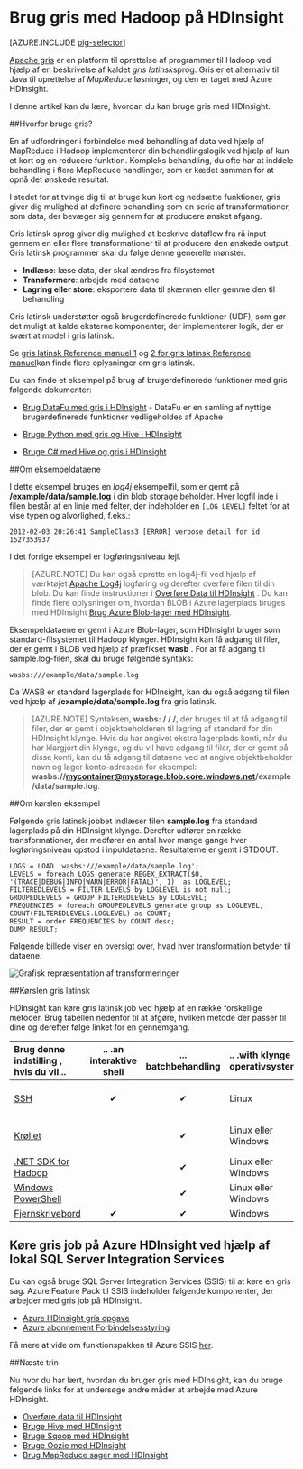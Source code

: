 <properties
   pageTitle="Brug Hadoop gris i HDInsight | Microsoft Azure"
   description="Lær at bruge gris med Hadoop på HDInsight."
   services="hdinsight"
   documentationCenter=""
   authors="Blackmist"
   manager="jhubbard"
   editor="cgronlun"
    tags="azure-portal"/>

<tags
   ms.service="hdinsight"
   ms.devlang="na"
   ms.topic="article"
   ms.tgt_pltfrm="na"
   ms.workload="big-data"
   ms.date="09/14/2016"
   ms.author="larryfr"/>

# <a name="use-pig-with-hadoop-on-hdinsight"></a>Brug gris med Hadoop på HDInsight

[AZURE.INCLUDE [pig-selector](../../includes/hdinsight-selector-use-pig.md)]

[Apache gris](http://pig.apache.org/) er en platform til oprettelse af programmer til Hadoop ved hjælp af en beskrivelse af kaldet *gris latinsk*sprog. Gris er et alternativ til Java til oprettelse af *MapReduce* løsninger, og den er taget med Azure HDInsight.

I denne artikel kan du lære, hvordan du kan bruge gris med HDInsight.

##<a id="why"></a>Hvorfor bruge gris?

En af udfordringer i forbindelse med behandling af data ved hjælp af MapReduce i Hadoop implementerer din behandlingslogik ved hjælp af kun et kort og en reducere funktion. Kompleks behandling, du ofte har at inddele behandling i flere MapReduce handlinger, som er kædet sammen for at opnå det ønskede resultat.

I stedet for at tvinge dig til at bruge kun kort og nedsætte funktioner, gris giver dig mulighed at definere behandling som en serie af transformationer, som data, der bevæger sig gennem for at producere ønsket afgang.

Gris latinsk sprog giver dig mulighed at beskrive dataflow fra rå input gennem en eller flere transformationer til at producere den ønskede output. Gris latinsk programmer skal du følge denne generelle mønster:

- **Indlæse**: læse data, der skal ændres fra filsystemet
- **Transformere**: arbejde med dataene
- **Lagring eller store**: eksportere data til skærmen eller gemme den til behandling

Gris latinsk understøtter også brugerdefinerede funktioner (UDF), som gør det muligt at kalde eksterne komponenter, der implementerer logik, der er svært at model i gris latinsk.

Se [gris latinsk Reference manuel 1](http://pig.apache.org/docs/r0.7.0/piglatin_ref1.html) og [2 for gris latinsk Reference manuel](http://pig.apache.org/docs/r0.7.0/piglatin_ref2.html)kan finde flere oplysninger om gris latinsk.

Du kan finde et eksempel på brug af brugerdefinerede funktioner med gris følgende dokumenter:

* [Brug DataFu med gris i HDInsight](hdinsight-hadoop-use-pig-datafu-udf.md) - DataFu er en samling af nyttige brugerdefinerede funktioner vedligeholdes af Apache

* [Bruge Python med gris og Hive i HDInsight](hdinsight-python.md)

* [Bruge C# med Hive og gris i HDInsight](hdinsight-hadoop-hive-pig-udf-dotnet-csharp.md)

##<a id="data"></a>Om eksempeldataene

I dette eksempel bruges en *log4j* eksempelfil, som er gemt på **/example/data/sample.log** i din blob storage beholder. Hver logfil inde i filen består af en linje med felter, der indeholder en `[LOG LEVEL]` feltet for at vise typen og alvorlighed, f.eks.:

    2012-02-03 20:26:41 SampleClass3 [ERROR] verbose detail for id 1527353937

I det forrige eksempel er logføringsniveau fejl.

> [AZURE.NOTE] Du kan også oprette en log4j-fil ved hjælp af værktøjet [Apache Log4j](http://en.wikipedia.org/wiki/Log4j) logføring og derefter overføre filen til din blob. Du kan finde instruktioner i [Overføre Data til HDInsight](hdinsight-upload-data.md) . Du kan finde flere oplysninger om, hvordan BLOB i Azure lagerplads bruges med HDInsight [Brug Azure Blob-lager med HDInsight](hdinsight-hadoop-use-blob-storage.md).

Eksempeldataene er gemt i Azure Blob-lager, som HDInsight bruger som standard-filsystemet til Hadoop klynger. HDInsight kan få adgang til filer, der er gemt i BLOB ved hjælp af præfikset **wasb** . For at få adgang til sample.log-filen, skal du bruge følgende syntaks:

    wasbs:///example/data/sample.log

Da WASB er standard lagerplads for HDInsight, kan du også adgang til filen ved hjælp af **/example/data/sample.log** fra gris latinsk.

> [AZURE.NOTE] Syntaksen, **wasbs: / / /**, der bruges til at få adgang til filer, der er gemt i objektbeholderen til lagring af standard for din HDInsight klynge. Hvis du har angivet ekstra lagerplads konti, når du har klargjort din klynge, og du vil have adgang til filer, der er gemt på disse konti, kan du få adgang til dataene ved at angive objektbeholder navn og lager konto-adressen for eksempel: **wasbs://mycontainer@mystorage.blob.core.windows.net/example/data/sample.log**.


##<a id="job"></a>Om kørslen eksempel

Følgende gris latinsk jobbet indlæser filen **sample.log** fra standard lagerplads på din HDInsight klynge. Derefter udfører en række transformationer, der medfører en antal hvor mange gange hver logføringsniveau opstod i inputdataene. Resultaterne er gemt i STDOUT.

    LOGS = LOAD 'wasbs:///example/data/sample.log';
    LEVELS = foreach LOGS generate REGEX_EXTRACT($0, '(TRACE|DEBUG|INFO|WARN|ERROR|FATAL)', 1)  as LOGLEVEL;
    FILTEREDLEVELS = FILTER LEVELS by LOGLEVEL is not null;
    GROUPEDLEVELS = GROUP FILTEREDLEVELS by LOGLEVEL;
    FREQUENCIES = foreach GROUPEDLEVELS generate group as LOGLEVEL, COUNT(FILTEREDLEVELS.LOGLEVEL) as COUNT;
    RESULT = order FREQUENCIES by COUNT desc;
    DUMP RESULT;

Følgende billede viser en oversigt over, hvad hver transformation betyder til dataene.

![Grafisk repræsentation af transformeringer][image-hdi-pig-data-transformation]

##<a id="run"></a>Kørslen gris latinsk

HDInsight kan køre gris latinsk job ved hjælp af en række forskellige metoder. Brug tabellen nedenfor til at afgøre, hvilken metode der passer til dine og derefter følge linket for en gennemgang.

| **Brug denne indstilling** , hvis du vil...                                   | .. .an **interaktive** shell | ... **batchbehandling** | .. .with **klynge operativsystem** | .. .from **klientens operativsystem** |
|:--------------------------------------------------------------|:---------------------------:|:-----------------------:|:------------------------------------------|:-----------------------------------------|
| [SSH](hdinsight-hadoop-use-pig-ssh.md)                        |              ✔              |            ✔            | Linux                                     | Linux, Unix, Mac OS X eller Windows        |
| [Krøllet](hdinsight-hadoop-use-pig-curl.md)                      |           &nbsp;            |            ✔            | Linux eller Windows                          | Linux, Unix, Mac OS X eller Windows        |
| [.NET SDK for Hadoop](hdinsight-hadoop-use-pig-dotnet-sdk.md) |           &nbsp;            |            ✔            | Linux eller Windows                          | Windows (for nu)                        |
| [Windows PowerShell](hdinsight-hadoop-use-pig-powershell.md)  |           &nbsp;            |            ✔            | Linux eller Windows                          | Windows                                  |
| [Fjernskrivebord](hdinsight-hadoop-use-pig-remote-desktop.md)  |              ✔              |            ✔            | Windows                                   | Windows                                  |


## <a name="running-pig-jobs-on-azure-hdinsight-using-on-premises-sql-server-integration-services"></a>Køre gris job på Azure HDInsight ved hjælp af lokal SQL Server Integration Services

Du kan også bruge SQL Server Integration Services (SSIS) til at køre en gris sag. Azure Feature Pack til SSIS indeholder følgende komponenter, der arbejder med gris job på HDInsight.


- [Azure HDInsight gris opgave][pigtask]
- [Azure abonnement Forbindelsesstyring][connectionmanager]


Få mere at vide om funktionspakken til Azure SSIS [her][ssispack].


##<a id="nextsteps"></a>Næste trin

Nu hvor du har lært, hvordan du bruger gris med HDInsight, kan du bruge følgende links for at undersøge andre måder at arbejde med Azure HDInsight.

* [Overføre data til HDInsight][hdinsight-upload-data]
* [Bruge Hive med HDInsight][hdinsight-use-hive]
* [Bruge Sqoop med HDInsight](hdinsight-use-sqoop.md)
* [Bruge Oozie med HDInsight](hdinsight-use-oozie.md)
* [Brug MapReduce sager med HDInsight][hdinsight-use-mapreduce]

[check]: ./media/hdinsight-use-pig/hdi.checkmark.png

[apachepig-home]: http://pig.apache.org/
[putty]: http://www.chiark.greenend.org.uk/~sgtatham/putty/download.html
[curl]: http://curl.haxx.se/
[pigtask]: http://msdn.microsoft.com/library/mt146781(v=sql.120).aspx
[connectionmanager]: http://msdn.microsoft.com/library/mt146773(v=sql.120).aspx
[ssispack]: http://msdn.microsoft.com/library/mt146770(v=sql.120).aspx

[hdinsight-storage]: hdinsight-use-blob-storage.md
[hdinsight-upload-data]: hdinsight-upload-data.md
[hdinsight-get-started]: ../hdinsight-get-started.md
[hdinsight-admin-powershell]: hdinsight-administer-use-powershell.md

[hdinsight-use-hive]: hdinsight-use-hive.md
[hdinsight-use-mapreduce]: hdinsight-use-mapreduce.md

[hdinsight-provision]: hdinsight-provision-clusters.md
[hdinsight-submit-jobs]: hdinsight-submit-hadoop-jobs-programmatically.md#mapreduce-sdk

[Powershell-install-configure]: ../powershell-install-configure.md

[powershell-start]: http://technet.microsoft.com/library/hh847889.aspx

[image-hdi-log4j-sample]: ./media/hdinsight-use-pig/HDI.wholesamplefile.png
[image-hdi-pig-data-transformation]: ./media/hdinsight-use-pig/HDI.DataTransformation.gif
[image-hdi-pig-powershell]: ./media/hdinsight-use-pig/hdi.pig.powershell.png
[image-hdi-pig-architecture]: ./media/hdinsight-use-pig/HDI.Pig.Architecture.png
